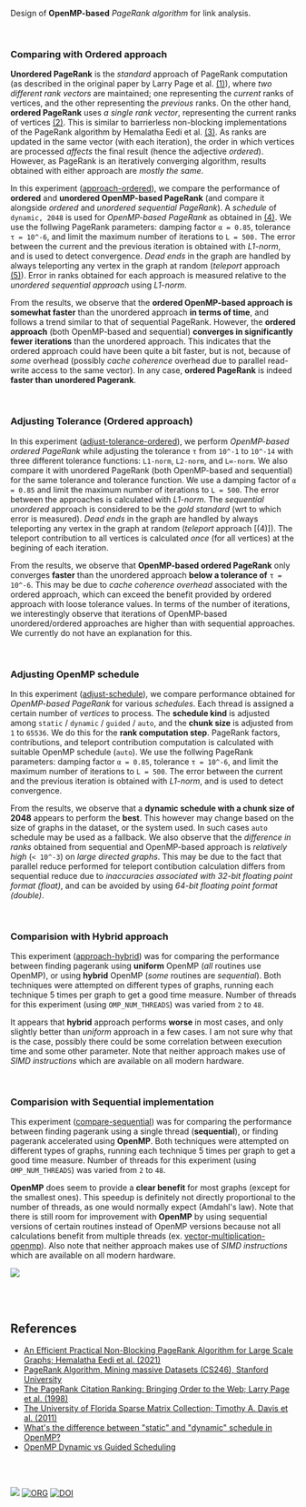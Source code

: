 Design of **OpenMP-based** *PageRank algorithm* for link analysis.

<br>


### Comparing with Ordered approach

**Unordered PageRank** is the *standard* approach of PageRank computation (as
described in the original paper by Larry Page et al. [(1)][page]), where *two*
*different rank vectors* are maintained; one representing the *current* ranks of
vertices, and the other representing the *previous* ranks. On the other hand,
**ordered PageRank** uses *a single rank vector*, representing the current ranks
of vertices [(2)][pagerank]. This is similar to barrierless non-blocking
implementations of the PageRank algorithm by Hemalatha Eedi et al. [(3)][eedi].
As ranks are updated in the same vector (with each iteration), the order in
which vertices are processed *affects* the final result (hence the adjective
*ordered*). However, as PageRank is an iteratively converging algorithm, results
obtained with either approach are *mostly the same*.

In this experiment ([approach-ordered]), we compare the performance of
**ordered** and **unordered OpenMP-based PageRank** (and compare it alongside
*ordered* and *unordered sequential PageRank*). A *schedule* of `dynamic, 2048`
is used for *OpenMP-based PageRank* as obtained in [(4)][pagerank-openmp]. We
use the follwing PageRank parameters: damping factor `α = 0.85`, tolerance
`τ = 10^-6`, and limit the maximum number of iterations to `L = 500.` The error
between the current and the previous iteration is obtained with *L1-norm*, and
is used to detect convergence. *Dead ends* in the graph are handled by always
teleporting any vertex in the graph at random (*teleport* approach [(5)][teleport]).
Error in ranks obtained for each approach is measured relative to the *unordered*
*sequential approach* using *L1-norm*.

From the results, we observe that the **ordered OpenMP-based approach is**
**somewhat faster** than the unordered approach **in terms of time**, and follows
a trend similar to that of sequential PageRank. However, the **ordered**
**approach** (both OpenMP-based and sequential) **converges in significantly fewer**
**iterations** than the unordered approach. This indicates that the ordered
approach could have been quite a bit faster, but is not, because of *some*
overhead (possibly *cache coherence* overhead due to parallel read-write access
to the same vector). In any case, **ordered PageRank** is indeed **faster than**
**unordered Pagerank**.

[approach-ordered]: https://github.com/puzzlef/pagerank-openmp/tree/approach-ordered

<br>


### Adjusting Tolerance (Ordered approach)

In this experiment ([adjust-tolerance-ordered]), we perform *OpenMP-based*
*ordered PageRank* while adjusting the tolerance `τ` from `10^-1` to `10^-14`
with three different tolerance functions: `L1-norm`, `L2-norm`, and `L∞-norm`.
We also compare it with unordered PageRank (both OpenMP-based and sequential)
for the same tolerance and tolerance function. We use a damping factor of
`α = 0.85` and limit the maximum number of iterations to `L = 500`. The error between
the approaches is calculated with *L1-norm*. The *sequential unordered* approach
is considered to be the *gold standard* (wrt to which error is measured). *Dead ends*
in the graph are handled by always teleporting any vertex in the graph at
random (*teleport* approach [(4)]). The teleport contribution to all vertices is
calculated *once* (for all vertices) at the begining of each iteration.

From the results, we observe that **OpenMP-based ordered PageRank** only
converges **faster** than the unordered approach **below a tolerance of**
`τ = 10^-6`. This may be due to *cache coherence overhead* associated with the
ordered approach, which can exceed the benefit provided by ordered approach with
loose tolerance values. In terms of the number of iterations, we interestingly
observe that iterations of OpenMP-based unordered/ordered approaches are higher
than with sequential approaches. We currently do not have an explanation for
this.

[adjust-tolerance-ordered]: https://github.com/puzzlef/pagerank-openmp/tree/adjust-tolerance-ordered

<br>


### Adjusting OpenMP schedule

In this experiment ([adjust-schedule]), we compare performance obtained for
*OpenMP-based PageRank* for various *schedules*. Each thread is assigned a
certain number of *vertices* to process. The **schedule kind** is adjusted among
`static` / `dynamic` / `guided` / `auto`, and the **chunk size** is adjusted
from `1` to `65536`. We do this for the **rank computation step**. PageRank
factors, contributions, and teleport contribution computation is calculated with
suitable OpenMP schedule (`auto`). We use the follwing PageRank parameters:
damping factor `α = 0.85`, tolerance `τ = 10^-6`, and limit the maximum number
of iterations to `L = 500`. The error between the current and the previous
iteration is obtained with *L1-norm*, and is used to detect convergence.

From the results, we observe that a **dynamic schedule with a chunk size of**
**2048** appears to perform the **best**. This however may change based on the
size of graphs in the dataset, or the system used. In such cases `auto` schedule
may be used as a fallback. We also observe that the *difference in ranks*
obtained from sequential and OpenMP-based approach is *relatively high*
(`< 10^-3`) on *large directed graphs*. This may be due to the fact that parallel
reduce performed for teleport contibution calculation differs from sequential
reduce due to *inaccuracies associated with 32-bit floating point format*
*(float)*, and can be avoided by using *64-bit floating point format (double)*.

[adjust-schedule]: https://github.com/puzzlef/pagerank-openmp/tree/adjust-schedule

<br>


### Comparision with Hybrid approach

This experiment ([approach-hybrid]) was for comparing the performance between
finding pagerank using **uniform** OpenMP (*all* routines use OpenMP), or using
**hybrid** OpenMP (*some* routines are *sequential*). Both techniques were
attempted on different types of graphs, running each technique 5 times per graph
to get a good time measure. Number of threads for this experiment (using
`OMP_NUM_THREADS`) was varied from `2` to `48`.

It appears that **hybrid** approach performs **worse** in most cases, and only
slightly better than *uniform* approach in a few cases. I am not sure why
that is the case, possibly there could be some correlation between execution
time and some other parameter. Note that neither approach makes use of
*SIMD instructions* which are available on all modern hardware.

[approach-hybrid]: https://github.com/puzzlef/pagerank-openmp/tree/approach-hybrid

<br>


### Comparision with Sequential implementation

This experiment ([compare-sequential]) was for comparing the performance between
finding pagerank using a single thread (**sequential**), or finding pagerank
accelerated using **OpenMP**. Both techniques were attempted on different types
of graphs, running each technique 5 times per graph to get a good time measure.
Number of threads for this experiment (using `OMP_NUM_THREADS`) was varied from
`2` to `48`.

**OpenMP** does seem to provide a **clear benefit** for most graphs (except for
the smallest ones). This speedup is definitely not directly proportional to the
number of threads, as one would normally expect (Amdahl's law). Note that there
is still room for improvement with **OpenMP** by using sequential versions of
certain routines instead of OpenMP versions because not all calculations benefit
from multiple threads (ex. [vector-multiplication-openmp]). Also note that
neither approach makes use of *SIMD instructions* which are available on all
modern hardware.

[![](https://i.imgur.com/Quuaqnv.gif)][sheets]

[compare-sequential]: https://github.com/puzzlef/pagerank-openmp/tree/compare-sequential

<br>
<br>


## References

- [An Efficient Practical Non-Blocking PageRank Algorithm for Large Scale Graphs; Hemalatha Eedi et al. (2021)](https://ieeexplore.ieee.org/document/9407114)
- [PageRank Algorithm, Mining massive Datasets (CS246), Stanford University](https://www.youtube.com/watch?v=ke9g8hB0MEo)
- [The PageRank Citation Ranking: Bringing Order to the Web; Larry Page et al. (1998)](https://citeseerx.ist.psu.edu/viewdoc/summary?doi=10.1.1.38.5427)
- [The University of Florida Sparse Matrix Collection; Timothy A. Davis et al. (2011)](https://doi.org/10.1145/2049662.2049663)
- [What's the difference between "static" and "dynamic" schedule in OpenMP?](https://stackoverflow.com/a/10852852/1413259)
- [OpenMP Dynamic vs Guided Scheduling](https://stackoverflow.com/a/43047074/1413259)

<br>
<br>


[![](https://i.imgur.com/5vdxPZ3.jpg)](https://www.youtube.com/watch?v=rKv_l1RnSqs)
[![ORG](https://img.shields.io/badge/org-puzzlef-green?logo=Org)](https://puzzlef.github.io)
[![DOI](https://zenodo.org/badge/366356464.svg)](https://zenodo.org/badge/latestdoi/366356464)


[Prof. Dip Sankar Banerjee]: https://sites.google.com/site/dipsankarban/
[Prof. Kishore Kothapalli]: https://cstar.iiit.ac.in/~kkishore/
[SuiteSparse Matrix Collection]: https://suitesparse-collection-website.herokuapp.com
[graphs]: https://github.com/puzzlef/graphs
[vector-multiplication-openmp]: https://github.com/puzzlef/vector-multiplication-openmp
[charts]: https://photos.app.goo.gl/Bd8bwdZbppkdUQTU9
[sheets]: https://docs.google.com/spreadsheets/d/1Mzmo9KYunJ9yv2ZNwFv73qPjf9VYNaP5YXJT0HVZgpo/edit?usp=sharing
[page]: https://citeseerx.ist.psu.edu/viewdoc/summary?doi=10.1.1.38.5427
[pagerank]: https://github.com/puzzlef/pagerank
[eedi]: https://ieeexplore.ieee.org/document/9407114
[pagerank-openmp]: https://github.com/puzzlef/pagerank-openmp/tree/adjust-schedule
[teleport]: https://gist.github.com/wolfram77/94c38b9cfbf0c855e5f42fa24a8602fc
